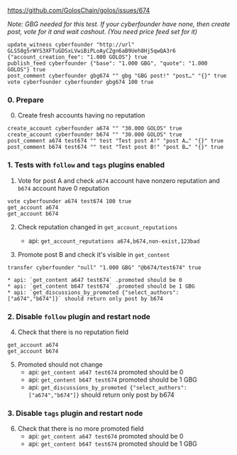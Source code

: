 https://github.com/GolosChain/golos/issues/674


*Note: GBG needed for this test. If your cyberfounder have none,
then create post, vote for it and wait cashout. (You need price feed set for it)*
```
update_witness cyberfounder "http://url" GLS58g5rWYS3XFTuGDSxLVwiBiPLoAyCZgn6aB9Ueh8Hj5qwQA3r6 {"account_creation_fee": "1.000 GOLOS"} true
publish_feed cyberfounder {"base": "1.000 GBG", "quote": "1.000 GOLOS"} true
post_comment cyberfounder gbg674 "" gbg "GBG post!" "post…" "{}" true
vote cyberfounder cyberfounder gbg674 100 true
```

### 0. Prepare

0. Create fresh accounts having no reputation
```
create_account cyberfounder a674 "" "30.000 GOLOS" true
create_account cyberfounder b674 "" "30.000 GOLOS" true
post_comment a674 test674 "" test "Test post A!" "post A…" "{}" true
post_comment b674 test674 "" test "Test post B!" "post B…" "{}" true
```

### 1. Tests with `follow` and `tags` plugins enabled

1. Vote for post A and check `a674` account have nonzero reputation and `b674` account have 0 reputation
```
vote cyberfounder a674 test674 100 true
get_account a674
get_account b674
```

2. Check reputation changed in `get_account_reputations`
    * api: `get_account_reputations a674,b674,non-exist,123bad`

3. Promote post B and check it's visible in `get_content`
```
transfer cyberfounder "null" "1.000 GBG" "@b674/test674" true
```
    * api: `get_content a647 test674` .promoted should be 0
    * api: `get_content b647 test674` .promoted should be 1 GBG
    * api: `get_discussions_by_promoted {"select_authors":["a674","b674"]}` should return only post by b674

### 2. Disable `follow` plugin and restart node

4. Check that there is no reputation field
```
get_account a674
get_account b674
```

5. Promoted should not change
    * api: `get_content a647 test674` promoted should be 0
    * api: `get_content b647 test674` promoted should be 1 GBG
    * api: `get_discussions_by_promoted {"select_authors":["a674","b674"]}` should return only post by b674

### 3. Disable `tags` plugin and restart node

6. Check that there is no more promoted field
    * api: `get_content a647 test674` promoted should be 0
    * api: `get_content b647 test674` promoted should be 1 GBG
